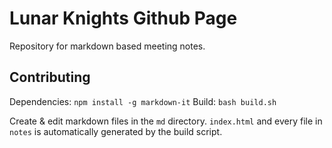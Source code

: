# Lunar Knights Github Page

Repository for markdown based meeting notes.

## Contributing

Dependencies: `npm install -g markdown-it`
Build: `bash build.sh`

Create & edit markdown files in the `md` directory. `index.html` and every file in `notes` is automatically generated by the build script.
